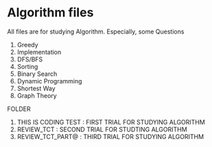 # Algorithm files

All files are for studying Algorithm.
Especially, some Questions

1. Greedy
2. Implementation
3. DFS/BFS
4. Sorting
5. Binary Search
6. Dynamic Programming
7. Shortest Way
8. Graph Theory

FOLDER
1. THIS IS CODING TEST : FIRST TRIAL FOR STUDYING ALGORITHM
2. REVIEW_TCT : SECOND TRIAL FOR STUDTING ALGORITHM
3. REVIEW_TCT_PART@ : THIRD TRIAL FOR STUDYING ALGORITHM

